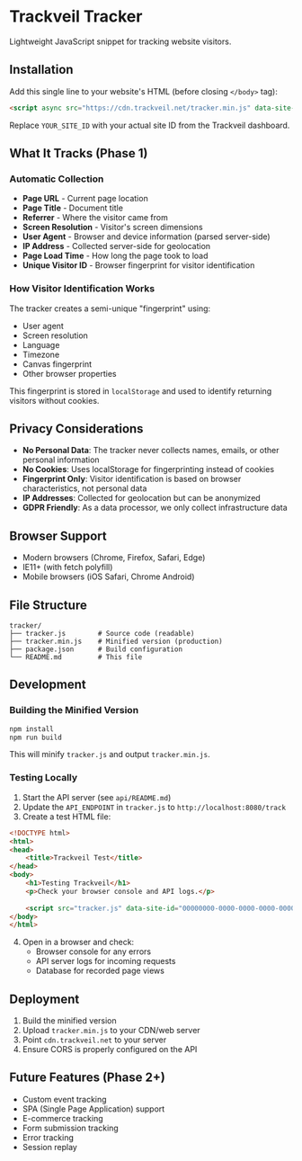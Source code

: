 # Trackveil Tracker

Lightweight JavaScript snippet for tracking website visitors.

## Installation

Add this single line to your website's HTML (before closing `</body>` tag):

```html
<script async src="https://cdn.trackveil.net/tracker.min.js" data-site-id="YOUR_SITE_ID"></script>
```

Replace `YOUR_SITE_ID` with your actual site ID from the Trackveil dashboard.

## What It Tracks (Phase 1)

### Automatic Collection
- **Page URL** - Current page location
- **Page Title** - Document title
- **Referrer** - Where the visitor came from
- **Screen Resolution** - Visitor's screen dimensions
- **User Agent** - Browser and device information (parsed server-side)
- **IP Address** - Collected server-side for geolocation
- **Page Load Time** - How long the page took to load
- **Unique Visitor ID** - Browser fingerprint for visitor identification

### How Visitor Identification Works
The tracker creates a semi-unique "fingerprint" using:
- User agent
- Screen resolution
- Language
- Timezone
- Canvas fingerprint
- Other browser properties

This fingerprint is stored in `localStorage` and used to identify returning visitors without cookies.

## Privacy Considerations

- **No Personal Data**: The tracker never collects names, emails, or other personal information
- **No Cookies**: Uses localStorage for fingerprinting instead of cookies
- **Fingerprint Only**: Visitor identification is based on browser characteristics, not personal data
- **IP Addresses**: Collected for geolocation but can be anonymized
- **GDPR Friendly**: As a data processor, we only collect infrastructure data

## Browser Support

- Modern browsers (Chrome, Firefox, Safari, Edge)
- IE11+ (with fetch polyfill)
- Mobile browsers (iOS Safari, Chrome Android)

## File Structure

```
tracker/
├── tracker.js        # Source code (readable)
├── tracker.min.js    # Minified version (production)
├── package.json      # Build configuration
└── README.md         # This file
```

## Development

### Building the Minified Version

```bash
npm install
npm run build
```

This will minify `tracker.js` and output `tracker.min.js`.

### Testing Locally

1. Start the API server (see `api/README.md`)
2. Update the `API_ENDPOINT` in `tracker.js` to `http://localhost:8080/track`
3. Create a test HTML file:

```html
<!DOCTYPE html>
<html>
<head>
    <title>Trackveil Test</title>
</head>
<body>
    <h1>Testing Trackveil</h1>
    <p>Check your browser console and API logs.</p>
    
    <script src="tracker.js" data-site-id="00000000-0000-0000-0000-000000000003"></script>
</body>
</html>
```

4. Open in a browser and check:
   - Browser console for any errors
   - API server logs for incoming requests
   - Database for recorded page views

## Deployment

1. Build the minified version
2. Upload `tracker.min.js` to your CDN/web server
3. Point `cdn.trackveil.net` to your server
4. Ensure CORS is properly configured on the API

## Future Features (Phase 2+)

- Custom event tracking
- SPA (Single Page Application) support
- E-commerce tracking
- Form submission tracking
- Error tracking
- Session replay

